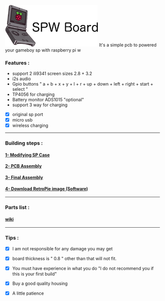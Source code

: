 <img src="images/logo1.png" width="60%">
It's a simple pcb to powered your gameboy sp with raspberry pi w


### Features :
- support 2 ili9341 screen sizes 2.8 + 3.2
- i2s audio
- Gpio buttons " a + b + x + y + l + r + up + down + left + right + start + select "
- TP4056 for charging 
- Battery monitor ADS1015 "optional"
- support 3 way for charging 
- [x] original sp port
- [x] micro usb
- [x] wireless charging
-----

### Building steps :

#### [1- Modifying SP Case](https://github.com/Gameboypi/SPW/blob/master/Modifying%20SP%20Case/README.md)
#### [2- PCB Assembly](https://github.com/Gameboypi/SPW/tree/master/PCB%20Assembly/README.md)
#### [3- Final Assembly](https://github.com/Gameboypi/SPW/tree/master/Final%20Assembly/README.md)
#### [4- Download RetroPie image (Software)](https://github.com/Gameboypi/SPW/tree/master/Retropie%20image/README.md)
-----

### Parts list :
#### [wiki](https://github.com/Gameboypi/SPW/wiki)
 
-----

### Tips :
- [x] I am not responsible for any damage you may get
- [x] board thickness is " 0.8 " other than that will not fit.
- [x] You must have experience in what you do "I do not recommend you if this is your first build"
- [x] Buy a good quality housing 
- [x] A little patience

